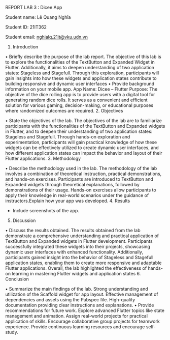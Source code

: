 REPORT
LAB 3 : Dicee App

Student name: Lê Quang Nghĩa

Student ID: 21IT362

Student email: nghialq.21it@vku.udn.vn

1.	Introduction

•	Briefly describe the purpose of the lab report.
The objective of this lab is to explore the functionalities of the TextButton and Expanded Widget in Flutter. Additionally, it aims to deepen understanding of two application states: Stageless and Stagefull. Through this exploration, participants will gain insights into how these widgets and application states contribute to building responsive and dynamic user interfaces
•	Provide background information on your mobile app.
App Name: Dicee – Flutter
Purpose: The objective of the dice rolling app is to provide users with a digital tool for generating random dice rolls. It serves as a convenient and efficient solution for various gaming, decision-making, or educational purposes where randomized outcomes are required.
2.	Objectives

•	State the objectives of the lab.
The objectives of the lab are to familiarize participants with the functionalities of the TextButton and Expanded widgets in Flutter, and to deepen their understanding of two application states: Stageless and Stagefull. Through hands-on exploration and experimentation, participants will gain practical knowledge of how these widgets can be effectively utilized to create dynamic user interfaces, and how different application states can impact the behavior and layout of their Flutter applications.
3.	Methodology

•	Describe the methodology used in the lab.
The methodology of the lab involves a combination of theoretical instruction, practical demonstrations, and hands-on exercises. Participants are introduced to TextButton and Expanded widgets through theoretical explanations, followed by demonstrations of their usage. Hands-on exercises allow participants to apply their knowledge in real-world scenarios under the guidance of instructors.Explain how your app was developed.
4.	Results

-	Include screenshots of the app. 
 
5.	Discussion
   
•	Discuss the results obtained.
The results obtained from the lab demonstrate a comprehensive understanding and practical application of TextButton and Expanded widgets in Flutter development. Participants successfully integrated these widgets into their projects, showcasing dynamic user interfaces with enhanced functionality. Additionally, participants gained insight into the behavior of Stageless and Stagefull application states, enabling them to create more responsive and adaptable Flutter applications. Overall, the lab highlighted the effectiveness of hands-on learning in mastering Flutter widgets and application states
6.	Conclusion

•	Summarize the main findings of the lab.
Strong understanding and utilization of the Scaffold widget for app layout.
Effective management of dependencies and assets using the Pubspec file.
High-quality documentation providing clear instructions and explanations.
•	Provide recommendations for future work.
Explore advanced Flutter topics like state management and animation.
Assign real-world projects for practical application of skills.
Encourage collaborative group projects for teamwork experience.
Provide continuous learning resources and encourage self-study.

